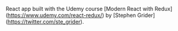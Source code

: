 React app built with the Udemy course [Modern React with Redux] (https://www.udemy.com/react-redux/) by [Stephen Grider] (https://twitter.com/ste_grider).

